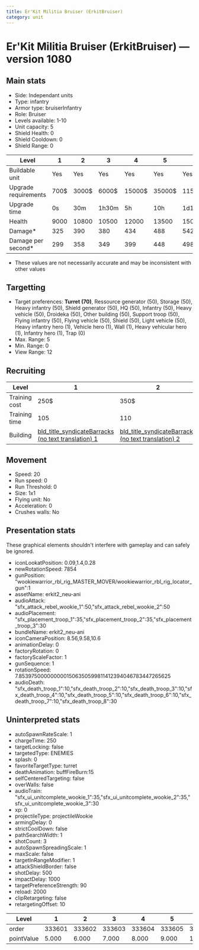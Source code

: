 ```yaml
---
title: Er'Kit Militia Bruiser (ErkitBruiser)
category: unit
---
```


# Er'Kit Militia Bruiser (ErkitBruiser) — version 1080

## Main stats

  * Side: Independant units
  * Type: infantry
  * Armor type: bruiserInfantry
  * Role: Bruiser
  * Levels available: 1-10
  * Unit capacity: 5
  * Shield Health: 0
  * Shield Cooldown: 0
  * Shield Range: 0

|Level               |1   |2    |3    |4     |5     |6      |7      |8      |9       |10      |
|--------------------|----|-----|-----|------|------|-------|-------|-------|--------|--------|
|Buildable unit      |Yes |Yes  |Yes  |Yes   |Yes   |Yes    |Yes    |Yes    |Yes     |No      |
|Upgrade requirements|700$|3000$|6000$|15000$|35000$|115000$|175000$|350000$|1000000$|2000000$|
|Upgrade time        |0s  |30m  |1h30m|5h    |10h   |1d12h  |2d12h  |4d     |6d      |1w2d    |
|Health              |9000|10800|10500|12000 |13500 |15000  |16500  |18000  |19500   |22500   |
|Damage*             |325 |390  |380  |434   |488   |542    |596    |650    |705     |813     |
|Damage per second*  |299 |358  |349  |399   |448   |498    |548    |598    |648     |747     |

* These values are not necessarily accurate and may be inconsistent with other values

## Targetting

  * Target preferences: **Turret (70)**, Ressource generator (50), Storage (50), Heavy infantry (50), Shield generator (50), HQ (50), Infantry (50), Heavy vehicle (50), Droideka (50), Other building (50), Support troop (50), Flying infantry (50), Flying vehicle (50), Shield (50), Light vehicle (50), Heavy infantry hero (1), Vehicle hero (1), Wall (1), Heavy vehicular hero (1), Infantry hero (1), Trap (0)
  * Max. Range: 5
  * Min. Range: 0
  * View Range: 12

## Recruiting

|Level        |1                                                                            |2                                                                            |3                                                                            |4                                                                            |5                                                                            |6                                                                            |7                                                                            |8                                                                            |9                                                                            |10                                                                            |
|-------------|-----------------------------------------------------------------------------|-----------------------------------------------------------------------------|-----------------------------------------------------------------------------|-----------------------------------------------------------------------------|-----------------------------------------------------------------------------|-----------------------------------------------------------------------------|-----------------------------------------------------------------------------|-----------------------------------------------------------------------------|-----------------------------------------------------------------------------|------------------------------------------------------------------------------|
|Training cost|250$                                                                         |350$                                                                         |450$                                                                         |550$                                                                         |650$                                                                         |750$                                                                         |850$                                                                         |950$                                                                         |1050$                                                                        |1150$                                                                         |
|Training time|105                                                                          |110                                                                          |115                                                                          |120                                                                          |125                                                                          |130                                                                          |135                                                                          |140                                                                          |145                                                                          |150                                                                           |
|Building     |[bld_title_syndicateBarracks (no text translation) 1](syndicateBarracks.html)|[bld_title_syndicateBarracks (no text translation) 2](syndicateBarracks.html)|[bld_title_syndicateBarracks (no text translation) 3](syndicateBarracks.html)|[bld_title_syndicateBarracks (no text translation) 4](syndicateBarracks.html)|[bld_title_syndicateBarracks (no text translation) 5](syndicateBarracks.html)|[bld_title_syndicateBarracks (no text translation) 6](syndicateBarracks.html)|[bld_title_syndicateBarracks (no text translation) 7](syndicateBarracks.html)|[bld_title_syndicateBarracks (no text translation) 8](syndicateBarracks.html)|[bld_title_syndicateBarracks (no text translation) 9](syndicateBarracks.html)|[bld_title_syndicateBarracks (no text translation) 10](syndicateBarracks.html)|

## Movement

  * Speed: 20
  * Run speed: 0
  * Run Threshold: 0
  * Size: 1x1
  * Flying unit: No
  * Acceleration: 0
  * Crushes walls: No

## Presentation stats

These graphical elements shouldn't interfere with gameplay and can safely be ignored.

  * iconLookatPosition: 0.09,1.4,0.28
  * newRotationSpeed: 7854
  * gunPosition: "wookiewarrior_rbl_rig_MASTER_MOVER/wookiewarrior_rbl_rig_locator_gun":1
  * assetName: erkit2_neu-ani
  * audioAttack: "sfx_attack_rebel_wookie_1":50,"sfx_attack_rebel_wookie_2":50
  * audioPlacement: "sfx_placement_troop_1":35,"sfx_placement_troop_2":35,"sfx_placement_troop_3":30
  * bundleName: erkit2_neu-ani
  * iconCameraPosition: 8.56,9.58,10.6
  * animationDelay: 0
  * factoryRotation: 0
  * factoryScaleFactor: 1
  * gunSequence: 1
  * rotationSpeed: 7.8539750000000001506350599811412394046783447265625
  * audioDeath: "sfx_death_troop_1":10,"sfx_death_troop_2":10,"sfx_death_troop_3":10,"sfx_death_troop_4":10,"sfx_death_troop_5":10,"sfx_death_troop_6":10,"sfx_death_troop_7":10,"sfx_death_troop_8":30

## Uninterpreted stats

  * autoSpawnRateScale: 1
  * chargeTime: 250
  * targetLocking: false
  * targetedType: ENEMIES
  * splash: 0
  * favoriteTargetType: turret
  * deathAnimation: buffFireBurn:15
  * selfCenteredTargeting: false
  * overWalls: false
  * audioTrain: "sfx_ui_unitcomplete_wookie_1":35,"sfx_ui_unitcomplete_wookie_2":35,"sfx_ui_unitcomplete_wookie_3":30
  * xp: 0
  * projectileType: projectileWookie
  * armingDelay: 0
  * strictCoolDown: false
  * pathSearchWidth: 1
  * shotCount: 3
  * autoSpawnSpreadingScale: 1
  * maxScale: false
  * targetInRangeModifier: 1
  * attackShieldBorder: false
  * shotDelay: 500
  * impactDelay: 1000
  * targetPreferenceStrength: 90
  * reload: 2000
  * clipRetargeting: false
  * retargetingOffset: 10

|Level     |1     |2     |3     |4     |5     |6     |7     |8     |9     |10    |
|----------|------|------|------|------|------|------|------|------|------|------|
|order     |333601|333602|333603|333604|333605|333606|333607|333608|333609|333610|
|pointValue|5.000 |6.000 |7.000 |8.000 |9.000 |10.000|11.000|12.000|13.000|15.000|


